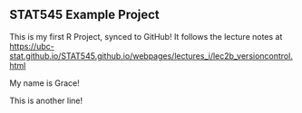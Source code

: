 ## STAT545 Example Project

This is my first R Project, synced to GitHub! It follows the lecture notes at <https://ubc-stat.github.io/STAT545.github.io/webpages/lectures_i/lec2b_versioncontrol.html>

My name is Grace!

This is another line!
